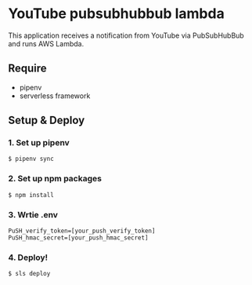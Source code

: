 # YouTube pubsubhubbub lambda

This application receives a notification from YouTube via PubSubHubBub and runs AWS Lambda.

## Require
- pipenv
- serverless framework

## Setup & Deploy

### 1. Set up pipenv

```
$ pipenv sync
```

### 2. Set up npm packages

```
$ npm install
```

### 3. Wrtie .env

```
PuSH_verify_token=[your_push_verify_token]
PuSH_hmac_secret=[your_push_hmac_secret]
```

### 4. Deploy!

```
$ sls deploy
```
